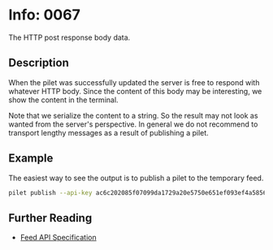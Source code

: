 # Info: 0067

The HTTP post response body data.

## Description

When the pilet was successfully updated the server is free to respond with
whatever HTTP body. Since the content of this body may be interesting, we
show the content in the terminal.

Note that we serialize the content to a string. So the result may not look
as wanted from the server's perspective. In general we do not recommend to
transport lengthy messages as a result of publishing a pilet.

## Example

The easiest way to see the output is to publish a pilet to the temporary feed.

```sh
pilet publish --api-key ac6c202085f07099da1729a20e5750e651ef093ef4a5856c70997a6cc71dcab2 --url https://feed.piral.cloud/api/v1/pilet/temp
```

## Further Reading

 - [Feed API Specification](https://docs.piral.io/reference/specifications/feed-api-specification)
